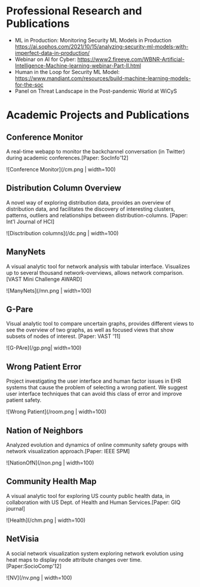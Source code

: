 
# Professional Research and Publications ## 

* ML in Production: Monitoring Security ML Models in Production https://ai.sophos.com/2021/10/15/analyzing-security-ml-models-with-imperfect-data-in-production/ 
* Webinar on AI for Cyber: https://www2.fireeye.com/WBNR-Artificial-Intelligence-Machine-learning-webinar-Part-II.html 
* Human in the Loop for Security ML Model: https://www.mandiant.com/resources/build-machine-learning-models-for-the-soc
* Panel on Threat Landscape in the Post-pandemic World at WiCyS


# Academic Projects and Publications #

## Conference Monitor ##
A real-time webapp to monitor the backchannel conversation (in Twitter) during academic conferences.[Paper: SocInfo'12]

![Conference Monitor](/cm.png | width=100)


## Distribution Column Overview ## 
A novel way of exploring distribution data, provides an overview of distribution data, and facilitates the discovery of interesting clusters, patterns, outliers and relationships between distribution-columns. [Paper: Int'l Journal of HCI]


![Disctribution columns](/dc.png | width=100)


## ManyNets ##
A visual analytic tool for network analysis with tabular interface. Visualizes up to several thousand network-overviews, allows network comparison. [VAST Mini Challenge AWARD]


![ManyNets](/mn.png | width=100)


## G-Pare ##
Visual analytic tool to compare uncertain graphs, provides different views to see the overview of two graphs, as well as focused views that show subsets of nodes of interest. [Paper: VAST '11]


![G-PAre](/gp.png| width=100)


## Wrong Patient Error ##
Project investigating the user interface and human factor issues in EHR systems that cause the problem of selecting a wrong patient. We suggest user interface techniques that can avoid this class of error and improve patient safety.


![Wrong Patient](/room.png | width=100)


## Nation of Neighbors
Analyzed evolution and dynamics of online community safety groups with network visualization approach.[Paper: IEEE SPM]


![NationOfN](/non.png | width=100)


## Community Health Map
A visual analytic tool for exploring US county public health data, in collaboration with US Dept. of Health and Human Services.[Paper: GIQ journal]


![Health](/chm.png | width=100)


## NetVisia
A social network visualization system exploring network evolution using heat maps to display node attribute changes over time.[Paper:SocioComp'12]


![NV](/nv.png | width=100)
